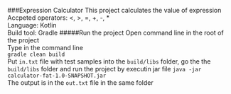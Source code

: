 ###Expression Calculator
This project calculates the value of expression <br>
Accpeted operators: <, >, =, +, -, * <br>
Language: Kotlin <br>
Build tool: Gradle
#####Run the project
Open command line in the root of the project <br>
Type in the command line <br>
`gradle clean build` <br>
Put `in.txt` file with test samples into the `build/libs` folder,
go the the `build/libs` folder and run the project by executin jar file `java -jar calculator-fat-1.0-SNAPSHOT.jar`
<br>
The output is in the `out.txt` file in the same folder
